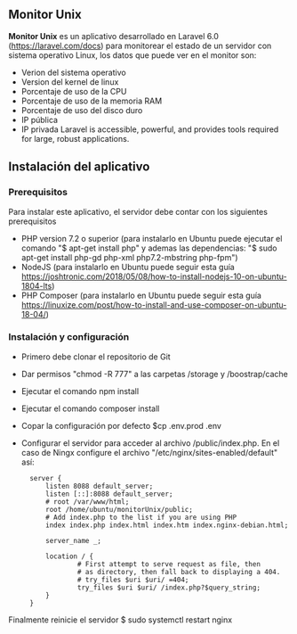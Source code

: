 
## Monitor Unix

**Monitor Unix** es un aplicativo desarrollado en Laravel 6.0 (https://laravel.com/docs) para monitorear el estado de un servidor con sistema operativo Linux, los datos que puede ver en el monitor son:

- Verion del sistema operativo
- Version del kernel de linux
- Porcentaje de uso de la CPU
- Porcentaje de uso de la memoria RAM
- Porcentaje de uso del disco duro
- IP pública
- IP privada
Laravel is accessible, powerful, and provides tools required for large, robust applications.

## Instalación del aplicativo

### Prerequisitos

Para instalar este aplicativo, el servidor debe contar con los siguientes prerequisitos

- PHP version 7.2 o superior (para instalarlo en Ubuntu puede ejecutar el comando "$ apt-get install php" y ademas las dependencias: "$ sudo apt-get install php-gd php-xml php7.2-mbstring php-fpm")
- NodeJS (para instalarlo en Ubuntu puede seguir esta guía https://joshtronic.com/2018/05/08/how-to-install-nodejs-10-on-ubuntu-1804-lts)
- PHP Composer (para instalarlo en Ubuntu puede seguir esta guía https://linuxize.com/post/how-to-install-and-use-composer-on-ubuntu-18-04/)

### Instalación y configuración

- Primero debe clonar el repositorio de Git
- Dar permisos "chmod -R 777" a las carpetas /storage y /boostrap/cache
- Ejecutar el comando npm install
- Ejecutar el comando composer install
- Copar la configuración por defecto $cp .env.prod .env
- Configurar el servidor para acceder al archivo /public/index.php. En el caso de Ningx configure el archivo "/etc/nginx/sites-enabled/default" así:

		server {
	        listen 8088 default_server;
	        listen [::]:8088 default_server;
			# root /var/www/html;
	        root /home/ubuntu/monitorUnix/public;
	        # Add index.php to the list if you are using PHP
	        index index.php index.html index.htm index.nginx-debian.html;

	        server_name _;

	        location / {
	                # First attempt to serve request as file, then
	                # as directory, then fall back to displaying a 404.
	                # try_files $uri $uri/ =404;
	                try_files $uri $uri/ /index.php?$query_string;
	        }
	    }

Finalmente reinicie el servidor $ sudo systemctl restart nginx

